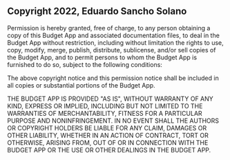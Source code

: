 ## Copyright 2022, Eduardo Sancho Solano

Permission is hereby granted, free of charge, to any person obtaining a copy of this Budget App and associated documentation files, to deal in the Budget App without restriction, including without limitation the rights to use, copy, modify, merge, publish, distribute, sublicense, and/or sell copies of the Budget App, and to permit persons to whom the Budget App is furnished to do so, subject to the following conditions:

The above copyright notice and this permission notice shall be included in all copies or substantial portions of the Budget App.

THE BUDGET APP IS PROVIDED "AS IS", WITHOUT WARRANTY OF ANY KIND, EXPRESS OR IMPLIED, INCLUDING BUT NOT LIMITED TO THE WARRANTIES OF MERCHANTABILITY, FITNESS FOR A PARTICULAR PURPOSE AND NONINFRINGEMENT. IN NO EVENT SHALL THE AUTHORS OR COPYRIGHT HOLDERS BE LIABLE FOR ANY CLAIM, DAMAGES OR OTHER LIABILITY, WHETHER IN AN ACTION OF CONTRACT, TORT OR OTHERWISE, ARISING FROM, OUT OF OR IN CONNECTION WITH THE BUDGET APP OR THE USE OR OTHER DEALINGS IN THE BUDGET APP.